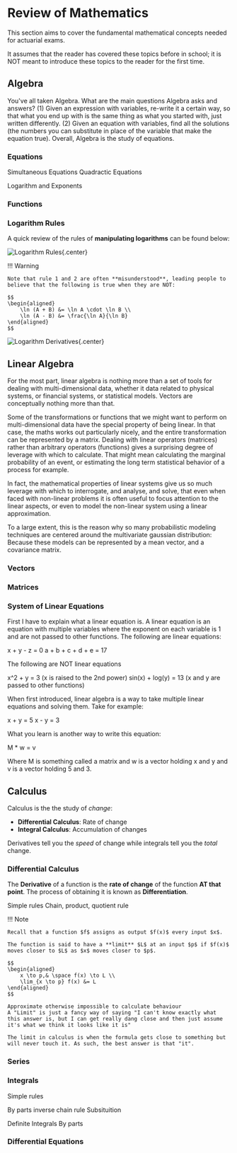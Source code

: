 # **Review of Mathematics**

This section aims to cover the fundamental mathematical concepts needed for actuarial exams.

It assumes that the reader has covered these topics before in school; it is NOT meant to introduce these topics to the reader for the first time.

## **Algebra**

You've all taken Algebra. What are the main questions Algebra asks and answers? (1) Given an expression with variables, re-write it a certain way, so that what you end up with is the same thing as what you started with, just written differently. (2) Given an equation with variables, find all the solutions (the numbers you can substitute in place of the variable that make the equation true). Overall, Algebra is the study of equations.

### **Equations**

Simultaneous Equations
Quadractic Equations

Logarithm and Exponents

### Functions

### **Logarithm Rules**

A quick review of the rules of **manipulating logarithms** can be found below:

<!-- Obtained from Chilli Math -->
![Logarithm Rules](Assets/Review%20of%20Statistical%20Theory.md/Logarithm%20Rules.png){.center}

!!! Warning

    Note that rule 1 and 2 are often **misunderstood**, leading people to believe that the following is true when they are NOT:

    $$
    \begin{aligned}
        \ln (A + B) &= \ln A \cdot \ln B \\
        \ln (A - B) &= \frac{\ln A}{\ln B} 
    \end{aligned}
    $$

<!-- Obtained from Online Math Learning -->
![Logarithm Derivatives](Assets/Review%20of%20Statistical%20Theory.md/Logarithm%20Derivatives.png){.center}

## **Linear Algebra**

For the most part, linear algebra is nothing more than a set of tools for dealing with multi-dimensional data, whether it data related to physical systems, or financial systems, or statistical models. Vectors are conceptually nothing more than that.

Some of the transformations or functions that we might want to perform on multi-dimensional data have the special property of being linear. In that case, the maths works out particularly nicely, and the entire transformation can be represented by a matrix. Dealing with linear operators (matrices) rather than arbitrary operators (functions) gives a surprising degree of leverage with which to calculate. That might mean calculating the marginal probability of an event, or estimating the long term statistical behavior of a process for example.

In fact, the mathematical properties of linear systems give us so much leverage with which to interrogate, and analyse, and solve, that even when faced with non-linear problems it is often useful to focus attention to the linear aspects, or even to model the non-linear system using a linear approximation.

To a large extent, this is the reason why so many probabilistic modeling techniques are centered around the multivariate gaussian distribution: Because these models can be represented by a mean vector, and a covariance matrix.

### **Vectors**

### **Matrices**

### **System of Linear Equations**

First I have to explain what a linear equation is. A linear equation is an equation with multiple variables where the exponent on each variable is 1 and are not passed to other functions. The following are linear equations:

x + y - z = 0
a + b + c + d + e = 17

The following are NOT linear equations

x^2 + y = 3             (x is raised to the 2nd power)
sin(x) + log(y) = 13    (x and y are passed to other functions)

When first introduced, linear algebra is a way to take multiple linear equations and solving them. Take for example:

x + y = 5
x - y = 3

What you learn is another way to write this equation:

M * w = v

Where M is something called a matrix and w is a vector holding x and y and v is a vector holding 5 and 3.

## **Calculus**

Calculus is the the study of *change*:

* **Differential Calculus**: Rate of change
* **Integral Calculus**: Accumulation of changes

Derivatives tell you the *speed* of change while integrals tell you the *total* change.

### **Differential Calculus**

The **Derivative** of a function is the **rate of change** of the function **AT that point**. The process of obtaining it is known as **Differentiation**. 

Simple rules
Chain, product, quotient rule

!!! Note

    Recall that a function $f$ assigns as output $f(x)$ every input $x$.

    The function is said to have a **limit** $L$ at an input $p$ if $f(x)$ moves closer to $L$ as $x$ moves closer to $p$.

    $$
    \begin{aligned}
        x \to p,& \space f(x) \to L \\
        \lim_{x \to p} f(x) &= L
    \end{aligned}
    $$

    Approximate otherwise impossible to calculate behaviour
    A "Limit" is just a fancy way of saying "I can't know exactly what this answer is, but I can get really dang close and then just assume it's what we think it looks like it is"

    The limit in calculus is when the formula gets close to something but will never touch it. As such, the best answer is that "it".

### **Series**

### **Integrals**

Simple rules

By parts
inverse chain rule
Subsituition


Definite Integrals
By parts

### **Differential Equations**
